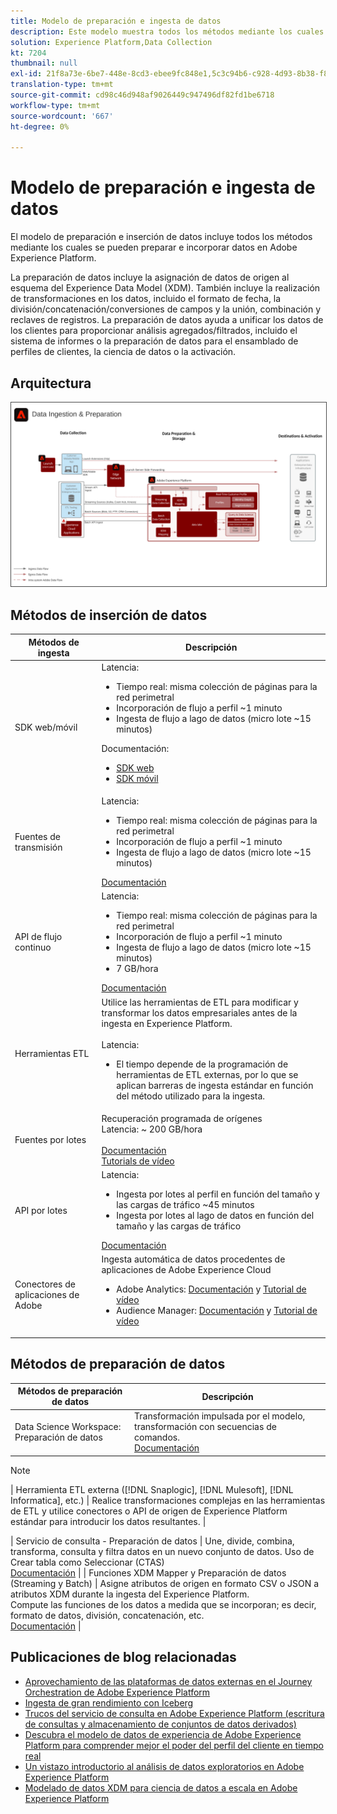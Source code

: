 ```yaml
---
title: Modelo de preparación e ingesta de datos
description: Este modelo muestra todos los métodos mediante los cuales se pueden introducir y preparar datos en Adobe Experience Platform.
solution: Experience Platform,Data Collection
kt: 7204
thumbnail: null
exl-id: 21f8a73e-6be7-448e-8cd3-ebee9fc848e1,5c3c94b6-c928-4d93-8b38-f8bd2aad2e68
translation-type: tm+mt
source-git-commit: cd98c46d948af9026449c947496df82fd1be6718
workflow-type: tm+mt
source-wordcount: '667'
ht-degree: 0%

---
```


# Modelo de preparación e ingesta de datos

El modelo de preparación e inserción de datos incluye todos los métodos mediante los cuales se pueden preparar e incorporar datos en Adobe Experience Platform.

La preparación de datos incluye la asignación de datos de origen al esquema del Experience Data Model (XDM). También incluye la realización de transformaciones en los datos, incluido el formato de fecha, la división/concatenación/conversiones de campos y la unión, combinación y reclaves de registros. La preparación de datos ayuda a unificar los datos de los clientes para proporcionar análisis agregados/filtrados, incluido el sistema de informes o la preparación de datos para el ensamblado de perfiles de clientes, la ciencia de datos o la activación.

## Arquitectura

<img src="assets/dataingest.svg" alt="Arquitectura de referencia para el modelo de preparación e ingesta de datos" style="border:1px solid #4a4a4a" />

## Métodos de inserción de datos

| Métodos de ingesta | Descripción |
|------------------------------|-----------------------------------------------------------------------------------------------------------------------------------------------------------------------------------------------------------------------------------------------------------------------------------------------------------------------------------------------------------------------------------------------------------------------------------------|
| SDK web/móvil | Latencia:<ul><li>Tiempo real: misma colección de páginas para la red perimetral</li><li>Incorporación de flujo a perfil ~1 minuto</li><li>Ingesta de flujo a lago de datos (micro lote ~15 minutos)</ul>Documentación: <ul><li>[SDK web](https://experienceleague.corp.adobe.com/docs/web-sdk.html)</li><li>[SDK móvil](https://experienceleague.adobe.com/docs/mobile.html?lang=en)</li></ul> |
| Fuentes de transmisión | Latencia:<ul><li>Tiempo real: misma colección de páginas para la red perimetral</li><li>Incorporación de flujo a perfil ~1 minuto</li><li>Ingesta de flujo a lago de datos (micro lote ~15 minutos)</li></ul>[Documentación](https://experienceleague.adobe.com/docs/experience-platform/sources/home.html?lang=en#connectors) |
| API de flujo continuo | Latencia:<ul><li>Tiempo real: misma colección de páginas para la red perimetral</li><li>Incorporación de flujo a perfil ~1 minuto</li><li>Ingesta de flujo a lago de datos (micro lote ~15 minutos)</li><li>7 GB/hora</li></ul>[Documentación](https://experienceleague.adobe.com/docs/experience-platform/ingestion/streaming/overview.html?lang=en#what-can-you-do-with-streaming-ingestion%3F) |
| Herramientas ETL | Utilice las herramientas de ETL para modificar y transformar los datos empresariales antes de la ingesta en Experience Platform.<br><br>Latencia:<ul><li>El tiempo depende de la programación de herramientas de ETL externas, por lo que se aplican barreras de ingesta estándar en función del método utilizado para la ingesta.</li></ul> |
| Fuentes por lotes | Recuperación programada de orígenes<br>Latencia: ~ 200 GB/hora<br><br>[Documentación](https://experienceleague.adobe.com/docs/experience-platform/sources/home.html?lang=en#connectors)<br>[Tutorials de vídeo](https://experienceleague.adobe.com/docs/platform-learn/tutorials/sources/overview.html) |
| API por lotes | Latencia:<ul><li>Ingesta por lotes al perfil en función del tamaño y las cargas de tráfico ~45 minutos</li><li>Ingesta por lotes al lago de datos en función del tamaño y las cargas de tráfico</li></ul>[Documentación](https://experienceleague.adobe.com/docs/experience-platform/ingestion/batch/overview.html?lang=en#batch) |
| Conectores de aplicaciones de Adobe | Ingesta automática de datos procedentes de aplicaciones de Adobe Experience Cloud<ul><li>Adobe Analytics: [Documentación](https://experienceleague.adobe.com/docs/experience-platform/sources/connectors/adobe-applications/analytics.html?lang=en#connectors) y [Tutorial de vídeo](https://experienceleague.adobe.com/docs/platform-learn/tutorials/sources/ingest-data-from-adobe-analytics.html)</li><li>Audience Manager: [Documentación](https://experienceleague.adobe.com/docs/experience-platform/sources/connectors/adobe-applications/audience-manager.html?lang=en#connectors) y [Tutorial de vídeo](https://experienceleague.adobe.com/docs/platform-learn/tutorials/sources/ingest-data-from-aam.html)</li></ul> |


## Métodos de preparación de datos

| Métodos de preparación de datos | Descripción |
|------------------------------------------------------------|------------------------------------------------------------------------------------------------------------------------------------------------------------------------------------------------------------------------------------------------------------------------------------------------|
| Data Science Workspace: Preparación de datos | Transformación impulsada por el modelo, transformación con secuencias de comandos.<br>[Documentación](https://experienceleague.adobe.com/docs/experience-platform/data-science-workspace/home.html?lang=en) |
>[!NOTE]
>
>| Herramienta ETL externa ([!DNL Snaplogic], [!DNL Mulesoft], [!DNL Informatica], etc.) | Realice transformaciones complejas en las herramientas de ETL y utilice conectores o API de origen de Experience Platform estándar para introducir los datos resultantes.                                                                                                                                                               |

| Servicio de consulta - Preparación de datos                                  | Une, divide, combina, transforma, consulta y filtra datos en un nuevo conjunto de datos. Uso de Crear tabla como Seleccionar (CTAS) <br>[Documentación](https://experienceleague.adobe.com/docs/experience-platform/query/home.html?lang=en#sql)                                                                       |
| Funciones XDM Mapper y Preparación de datos (Streaming y Batch)     | Asigne atributos de origen en formato CSV o JSON a atributos XDM durante la ingesta del Experience Platform.<br>Compute las funciones de los datos a medida que se incorporan; es decir, formato de datos, división, concatenación, etc.<br>[Documentación](https://experienceleague.adobe.com/docs/experience-platform/data-prep/home.html?lang=en) |

## Publicaciones de blog relacionadas

* [Aprovechamiento de las plataformas de datos externas en el Journey Orchestration de Adobe Experience Platform](https://medium.com/adobetech/leveraging-external-data-platforms-in-adobe-experience-platform-journey-orchestration-54fc6134fe17?source=your_stories_page-------------------------------------)
* [Ingesta de gran rendimiento con Iceberg](https://medium.com/adobetech/high-throughput-ingestion-with-iceberg-ccf7877a413f?source=your_stories_page-------------------------------------)
* [Trucos del servicio de consulta en Adobe Experience Platform (escritura de consultas y almacenamiento de conjuntos de datos derivados)](https://medium.com/adobetech/query-service-tricks-in-adobe-experience-platform-writing-queries-and-storing-derived-datasets-eaee0d6d683e?source=your_stories_page-------------------------------------)
* [Descubra el modelo de datos de experiencia de Adobe Experience Platform para comprender mejor el poder del perfil del cliente en tiempo real](https://medium.com/adobetech/digging-into-adobe-experience-platforms-experience-data-model-to-more-fully-understand-the-power-3e109271e04f?source=your_stories_page-------------------------------------)
* [Un vistazo introductorio al análisis de datos exploratorios en Adobe Experience Platform](https://medium.com/adobetech/an-introductory-look-at-exploratory-data-analysis-on-adobe-experience-platform-1bfce7501d9a?source=your_stories_page-------------------------------------)
* [Modelado de datos XDM para ciencia de datos a escala en Adobe Experience Platform](https://medium.com/adobetech/modeling-xdm-data-for-data-science-at-scale-on-adobe-experience-platform-222bb2a6dbf7?source=your_stories_page-------------------------------------)
